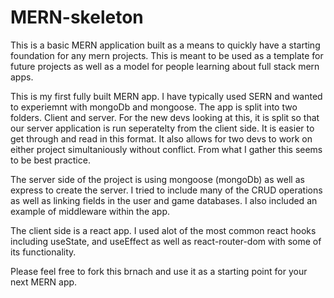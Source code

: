 # MERN-skeleton

This is a basic MERN application built as a means to quickly have a starting foundation for any mern projects. This is meant to be used as a template for future projects as well as a model for people learning about full stack mern apps.

This is my first fully built MERN app. I have typically used SERN and wanted to experiemnt with mongoDb and mongoose. The app is split into two folders. Client and server. For the new devs looking at this, it is split so that our server application is run seperatelty from the client side. It is easier to get through and read in this format. It also allows for two devs to work on either project simultaniously without conflict. From what I gather this seems to be best practice. 

The server side of the project is using mongoose (mongoDb) as well as express to create the server. I tried to include many of the CRUD operations as well as linking fields in the user and game databases. I also included an example of middleware within the app. 

The client side is a react app. I used alot of the most common react hooks including useState, and useEffect as well as react-router-dom with some of its functionality. 

Please feel free to fork this brnach and use it as a starting point for your next MERN app. 
